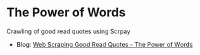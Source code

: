# The Power of Words

Crawling of good read quotes using Scrpay

- Blog: [Web Scraping Good Read Quotes - The Power of Words](https://nycdatascience.com/blog/student-works/web-scraping-goodreads-the-power-of-words/)
